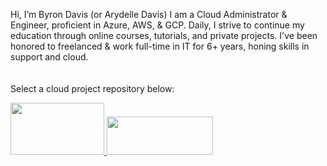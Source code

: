 Hi, I’m Byron Davis (or Arydelle Davis)
I am a Cloud Administrator & Engineer, proficient in Azure, AWS, & GCP.
Daily, I strive to continue my education through online courses, tutorials, and private projects.
I've been honored to freelanced & work full-time in IT for 6+ years, honing skills in support and cloud. 
<br><br>
<br>Select a cloud project repository below:<br>

<a href="https://www.youtube.com/" target="_blank">
    <img src="https://external-content.duckduckgo.com/iu/?u=https%3A%2F%2Flogos-world.net%2Fwp-content%2Fuploads%2F2021%2F02%2FMicrosoft-Azure-Symbol.png&f=1&nofb=1&ipt=62aed7e60c73482110ebe4318cbeb62146b7f865b9c01456b60a6b93d37c9df8&ipo=images" width="150" height="83" />
</a>
<a href="https://twitter.com/" target="_blank">
    <img src="https://logodix.com/logo/728698.png" width="170" height="61" />
</a>
